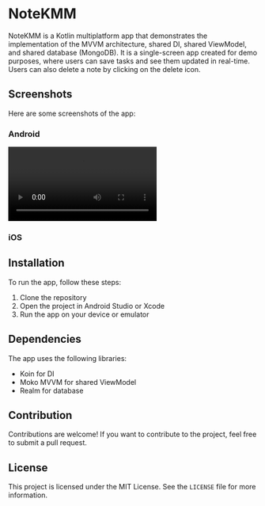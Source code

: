# NoteKMM

NoteKMM is a Kotlin multiplatform app that demonstrates the implementation of the MVVM architecture, shared DI, shared ViewModel, and shared database (MongoDB). It is a single-screen app created for demo purposes, where users can save tasks and see them updated in real-time. Users can also delete a note by clicking on the delete icon.

## Screenshots

Here are some screenshots of the app:

### Android

![Android App](screen_recordings/android.mp4)

### iOS

[//]: # (![iOS App]&#40;ios_screenshot.png&#41;)

## Installation

To run the app, follow these steps:

1. Clone the repository
2. Open the project in Android Studio or Xcode
3. Run the app on your device or emulator

## Dependencies

The app uses the following libraries:

- Koin for DI
- Moko MVVM for shared ViewModel
- Realm for database

## Contribution

Contributions are welcome! If you want to contribute to the project, feel free to submit a pull request.

## License

This project is licensed under the MIT License. See the `LICENSE` file for more information.
